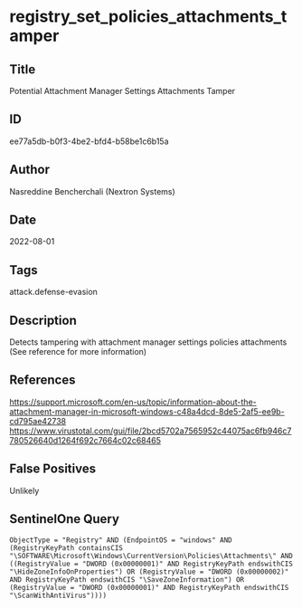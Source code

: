 # registry_set_policies_attachments_tamper

## Title
Potential Attachment Manager Settings Attachments Tamper

## ID
ee77a5db-b0f3-4be2-bfd4-b58be1c6b15a

## Author
Nasreddine Bencherchali (Nextron Systems)

## Date
2022-08-01

## Tags
attack.defense-evasion

## Description
Detects tampering with attachment manager settings policies attachments (See reference for more information)

## References
https://support.microsoft.com/en-us/topic/information-about-the-attachment-manager-in-microsoft-windows-c48a4dcd-8de5-2af5-ee9b-cd795ae42738
https://www.virustotal.com/gui/file/2bcd5702a7565952c44075ac6fb946c7780526640d1264f692c7664c02c68465

## False Positives
Unlikely

## SentinelOne Query
```
ObjectType = "Registry" AND (EndpointOS = "windows" AND (RegistryKeyPath containsCIS "\SOFTWARE\Microsoft\Windows\CurrentVersion\Policies\Attachments\" AND ((RegistryValue = "DWORD (0x00000001)" AND RegistryKeyPath endswithCIS "\HideZoneInfoOnProperties") OR (RegistryValue = "DWORD (0x00000002)" AND RegistryKeyPath endswithCIS "\SaveZoneInformation") OR (RegistryValue = "DWORD (0x00000001)" AND RegistryKeyPath endswithCIS "\ScanWithAntiVirus"))))

```